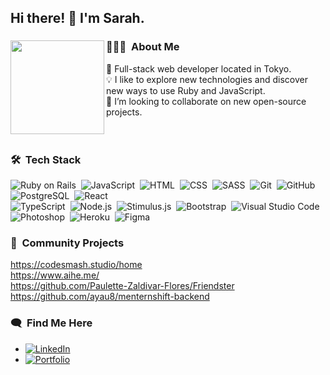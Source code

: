 ## Hi there! 👋 I'm Sarah.

### 👨🏻‍💻 &nbsp;About Me <img align="left" width="150" height="150" src="https://user-images.githubusercontent.com/114258514/224978799-8c64a745-8327-4f4e-83b9-6e5f09fe95d6.png?raw=true">
🗼 Full-stack web developer located in Tokyo. \
💡 I like to explore new technologies and discover new ways to use Ruby and JavaScript.\
👯 I’m looking to collaborate on new open-source projects. \
<br>
<br>

### 🛠 &nbsp;Tech Stack

![Ruby on Rails](https://img.shields.io/badge/-Ruby_on_Rails-333333?style=flat&logo=ruby)&nbsp;
![JavaScript](https://img.shields.io/badge/-JavaScript-333333?style=flat&logo=javascript)&nbsp;
![HTML](https://img.shields.io/badge/-HTML-333333?style=flat&logo=HTML5)&nbsp;
![CSS](https://img.shields.io/badge/-CSS-333333?style=flat&logo=CSS3&logoColor=1572B6)&nbsp; 
![SASS](https://img.shields.io/badge/-SASS-333333?style=flat&logo=SASS&logoColor=1572B6)&nbsp; 
![Git](https://img.shields.io/badge/-Git-333333?style=flat&logo=git)&nbsp;
![GitHub](https://img.shields.io/badge/-GitHub-333333?style=flat&logo=github)&nbsp;
![PostgreSQL](https://img.shields.io/badge/-PostgreSQL-333333?style=flat&logo=postgresql)&nbsp;
![React](https://img.shields.io/badge/-React-333333?style=flat&logo=react)&nbsp;  \
![TypeScript](https://img.shields.io/badge/-TypeScript-333333?style=flat&logo=typescript)&nbsp;
![Node.js](https://img.shields.io/badge/-Node.js-333333?style=flat&logo=node.js)&nbsp;
![Stimulus.js](https://img.shields.io/badge/-Stimulus-333333?style=flat&logo=stimulus)&nbsp;
![Bootstrap](https://img.shields.io/badge/-Bootstrap-333333?style=flat&logo=bootstrap&logoColor=563D7C)&nbsp;
![Visual Studio Code](https://img.shields.io/badge/-Visual%20Studio%20Code-333333?style=flat&logo=visual-studio-code&logoColor=007ACC)&nbsp;
![Photoshop](https://img.shields.io/badge/-Photoshop-333333?style=flat&logo=adobe-photoshop)&nbsp;
![Heroku](https://img.shields.io/badge/-Heroku-333333?style=flat&logo=heroku)&nbsp;
![Figma](https://img.shields.io/badge/-Figma-333333?style=flat&logo=figma)&nbsp;


###  🤝 &nbsp;Community Projects
https://codesmash.studio/home    \
https://www.aihe.me/    \
https://github.com/Paulette-Zaldivar-Flores/Friendster   \
https://github.com/ayau8/menternshift-backend   

###  🗨️ &nbsp;Find Me Here
- <a href="https://www.linkedin.com/in/sarah-rollins-sr/">![LinkedIn](https://img.shields.io/badge/LinkedIn-0077B5?style=for-the-badge&logo=linkedin&logoColor=white)</a>
- <a href="https://sarah-rollins.me/">![Portfolio](https://img.shields.io/badge/-Portfolio-blueviolet?style=for-the-badge)</a>
